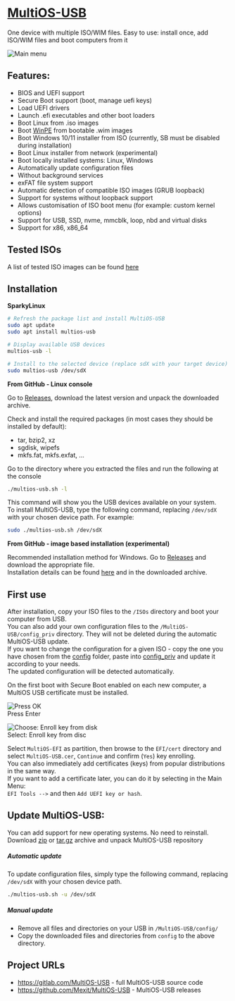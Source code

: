 # [MultiOS-USB](https://github.com/Mexit/MultiOS-USB)

One device with multiple ISO/WIM files. Easy to use: install once, add ISO/WIM files and boot computers from it

![Main menu](docs/main_menu.png)

## Features:

- BIOS and UEFI support
- Secure Boot support (boot, manage uefi keys)
- Load UEFI drivers
- Launch .efi executables and other boot loaders
- Boot Linux from .iso images
- Boot [WinPE](https://en.wikipedia.org/wiki/Windows_Preinstallation_Environment) from bootable .wim images
- Boot Windows 10/11 installer from ISO (currently, SB must be disabled during installation)
- Boot Linux installer from network (experimental)
- Boot locally installed systems: Linux, Windows
- Automatically update configuration files
- Without background services
- exFAT file system support
- Automatic detection of compatible ISO images (GRUB loopback)
- Support for systems without loopback support
- Allows customisation of ISO boot menu (for example: custom kernel options)
- Support for USB, SSD, nvme, mmcblk, loop, nbd and virtual disks
- Support for x86, x86_64

## Tested ISOs

A list of tested ISO images can be found [here](docs/Supported_OS.md)

## Installation

**SparkyLinux**

```sh
# Refresh the package list and install MultiOS-USB
sudo apt update
sudo apt install multios-usb

# Display available USB devices
multios-usb -l

# Install to the selected device (replace sdX with your target device)
sudo multios-usb /dev/sdX
```

**From GitHub - Linux console**

Go to [Releases](https://github.com/Mexit/MultiOS-USB/releases), download the latest version and unpack the downloaded archive.

Check and install the required packages (in most cases they should be installed by default):
- tar, bzip2, xz
- sgdisk, wipefs
- mkfs.fat, mkfs.exfat, ...

Go to the directory where you extracted the files and run the following at the console

```sh
./multios-usb.sh -l
```

This command will show you the USB devices available on your system.  
To install MultiOS-USB, type the following command, replacing `/dev/sdX` with your chosen device path.
For example:

```sh
sudo ./multios-usb.sh /dev/sdX
```

**From GitHub - image based installation (experimental)**

Recommended installation method for Windows. Go to [Releases](https://github.com/Mexit/MultiOS-USB/releases) and download the appropriate file.  
Installation details can be found [here](docs/README_image) and in the downloaded archive.

## First use

After installation, copy your ISO files to the `/ISOs` directory and boot your computer from USB.  
You can also add your own configuration files to the `/MultiOS-USB/config_priv` directory. They will not be deleted during the automatic MultiOS-USB update.  
If you want to change the configuration for a given ISO - copy the one you have chosen from the [config](config) folder, paste into [config_priv](config_priv) and update it according to your needs.  
The updated configuration will be detected automatically.

On the first boot with Secure Boot enabled on each new computer, a MultiOS USB certificate must be installed.

![Press OK](docs/Security_Volation.png)  
Press Enter

![Choose: Enroll key from disk](docs/Enroll_key.png)  
Select: Enroll key from disc

Select `MultiOS-EFI` as partition, then browse to the `EFI/cert` directory and select `MultiOS-USB.cer`, `Continue` and confirm (`Yes`) key enrolling.  
You can also immediately add certificates (keys) from popular distributions in the same way.  
If you want to add a certificate later, you can do it by selecting in the Main Menu:  
`EFI Tools -->` and then `Add UEFI key or hash`.

## Update MultiOS-USB:

You can add support for new operating systems. No need to reinstall.  
Download [zip](https://github.com/Mexit/MultiOS-USB/archive/refs/heads/master.zip) or [tar.gz](https://github.com/Mexit/MultiOS-USB/archive/refs/heads/master.tar.gz) archive and unpack MultiOS-USB repository

##### Automatic update
To update configuration files, simply type the following command, replacing `/dev/sdX` with your chosen device path.

```sh
./multios-usb.sh -u /dev/sdX
```

##### Manual update
- Remove all files and directories on your USB in `/MultiOS-USB/config/`
- Copy the downloaded files and directories from `config` to the above directory.

## Project URLs
- https://gitlab.com/MultiOS-USB - full MultiOS-USB source code
- https://github.com/Mexit/MultiOS-USB - MultiOS-USB releases

